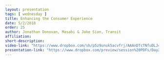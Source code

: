 ```yaml
---
layout: presentation
tags: [ wednesday ]
title: Enhancing the Consumer Experience
date: 5/2/2018
order: 25
author: Jonathan Donovan, Masabi & Jake Sion, Transit
affiliation: 
short-description:
video-link: "https://www.dropbox.com/sh/p5z9unuk5acvfrj/AAAnDTcTNfuDLJ4lECxPRNQaa/Day2/2018-05-02_Cal-ITC_Day2-9.Sion-and-Donovan.mp4"
presentation-link: "https://www.dropbox.com/preview/session%20PDFs/Day2/10.CALITP%20Transit%20%2B%20Masabi%205-2-18.pdf"
---
```

